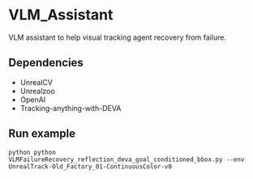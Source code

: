 # VLM_Assistant
VLM assistant to help visual tracking agent recovery from failure. 

## Dependencies
 - UnrealCV
 - Unrealzoo
 - OpenAI
 - Tracking-anything-with-DEVA
## Run example
```
python python VLMFailureRecovery_reflection_deva_goal_conditioned_bbox.py --env UnrealTrack-Old_Factory_01-ContinuousColor-v0
```
